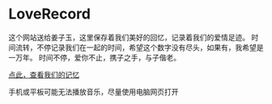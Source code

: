 # LoveRecord
这个网站送给姜子玉，这里保存着我们美好的回忆，记录着我们的爱情足迹。
时间流转，不停记录我们在一起的时间，希望这个数字没有尽头，如果有，我希望是一万年。
时间不停，爱你不止，携子之手，与子偕老。

[点此，查看我们的记忆](https://姜子玉.我爱你/iloveu.html) 

手机或平板可能无法播放音乐，尽量使用电脑网页打开